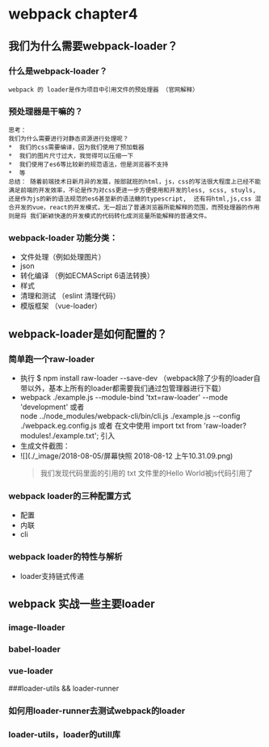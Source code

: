 # webpack chapter4
## 我们为什么需要webpack-loader？
###  什么是webpack-loader？
    webpack 的 loader是作为项目中引用文件的预处理器 （官网解释）
###  预处理器是干嘛的？
    
    思考：
    我们为什么需要进行对静态资源进行处理呢？
    *  我们的css需要编译，因为我们使用了预加载器
    *  我们的图片尺寸过大，我觉得可以压缩一下
    *  我们使用了es6等比较新的规范语法，但是浏览器不支持
    *  等
    总结： 随着前端技术日新月异的发展，按部就班的html，js，css的写法很大程度上已经不能满足前端的开发效率，不论是作为对css更进一步方便使用和开发的less, scss, stuyls, 还是作为js的新的语法规范的es6甚至新的语法糖的typescript,  还有将html,js,css 混合开发的vue，react的开发模式，无一超出了普通浏览器所能解释的范围，而预处理器的作用则是将 我们新颖快速的开发模式的代码转化成浏览量所能解释的普通文件。
###  webpack-loader 功能分类：
* 文件处理（例如处理图片）
* json  
* 转化编译 （例如ECMAScript 6语法转换）
* 样式 
* 清理和测试 （eslint 清理代码）
* 模版框架 （vue-loader）
##   webpack-loader是如何配置的？
### 简单跑一个raw-loader
* 执行 $ npm install raw-loader --save-dev   （webpack除了少有的loader自带以外，基本上所有的loader都需要我们通过包管理器进行下载）
* webpack ./example.js --module-bind 'txt=raw-loader'  --mode 'development'  或者  
    node ../node_modules/webpack-cli/bin/cli.js ./example.js --config ./webpack.eg.config.js 或者
     在文中使用 import txt from 'raw-loader?modules!./example.txt'; 引入
* 生成文件截图：
* ![](./_image/2018-08-05/屏幕快照 2018-08-12 上午10.31.09.png)
   >  我们发现代码里面的引用的 txt 文件里的Hello World被js代码引用了
###  webpack loader的三种配置方式
*  配置
* 内联
* cli
###  webpack  loader的特性与解析
* loader支持链式传递
    
## webpack 实战一些主要loader

### image-lloader
### babel-loader
### vue-loader

###loader-utils && loader-runner
### 如何用loader-runner去测试webpack的loader
### loader-utils，loader的utill库
